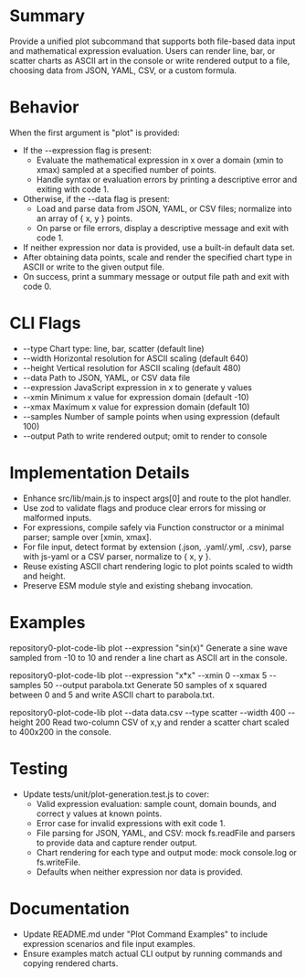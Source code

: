 # Summary

Provide a unified plot subcommand that supports both file-based data input and mathematical expression evaluation. Users can render line, bar, or scatter charts as ASCII art in the console or write rendered output to a file, choosing data from JSON, YAML, CSV, or a custom formula.

# Behavior

When the first argument is "plot" is provided:

- If the --expression flag is present:
  - Evaluate the mathematical expression in x over a domain (xmin to xmax) sampled at a specified number of points.
  - Handle syntax or evaluation errors by printing a descriptive error and exiting with code 1.
- Otherwise, if the --data flag is present:
  - Load and parse data from JSON, YAML, or CSV files; normalize into an array of { x, y } points.
  - On parse or file errors, display a descriptive message and exit with code 1.
- If neither expression nor data is provided, use a built-in default data set.
- After obtaining data points, scale and render the specified chart type in ASCII or write to the given output file.
- On success, print a summary message or output file path and exit with code 0.

# CLI Flags

- --type <chartType>    Chart type: line, bar, scatter (default line)
- --width <number>      Horizontal resolution for ASCII scaling (default 640)
- --height <number>     Vertical resolution for ASCII scaling (default 480)
- --data <filePath>     Path to JSON, YAML, or CSV data file
- --expression <expr>   JavaScript expression in x to generate y values
- --xmin <number>       Minimum x value for expression domain (default -10)
- --xmax <number>       Maximum x value for expression domain (default 10)
- --samples <integer>   Number of sample points when using expression (default 100)
- --output <file>       Path to write rendered output; omit to render to console

# Implementation Details

- Enhance src/lib/main.js to inspect args[0] and route to the plot handler.
- Use zod to validate flags and produce clear errors for missing or malformed inputs.
- For expressions, compile safely via Function constructor or a minimal parser; sample over [xmin, xmax].
- For file input, detect format by extension (.json, .yaml/.yml, .csv), parse with js-yaml or a CSV parser, normalize to { x, y }.
- Reuse existing ASCII chart rendering logic to plot points scaled to width and height.
- Preserve ESM module style and existing shebang invocation.

# Examples

repository0-plot-code-lib plot --expression "sin(x)"
Generate a sine wave sampled from -10 to 10 and render a line chart as ASCII art in the console.

repository0-plot-code-lib plot --expression "x*x" --xmin 0 --xmax 5 --samples 50 --output parabola.txt
Generate 50 samples of x squared between 0 and 5 and write ASCII chart to parabola.txt.

repository0-plot-code-lib plot --data data.csv --type scatter --width 400 --height 200
Read two-column CSV of x,y and render a scatter chart scaled to 400x200 in the console.

# Testing

- Update tests/unit/plot-generation.test.js to cover:
  - Valid expression evaluation: sample count, domain bounds, and correct y values at known points.
  - Error case for invalid expressions with exit code 1.
  - File parsing for JSON, YAML, and CSV: mock fs.readFile and parsers to provide data and capture render output.
  - Chart rendering for each type and output mode: mock console.log or fs.writeFile.
  - Defaults when neither expression nor data is provided.

# Documentation

- Update README.md under "Plot Command Examples" to include expression scenarios and file input examples.
- Ensure examples match actual CLI output by running commands and copying rendered charts.